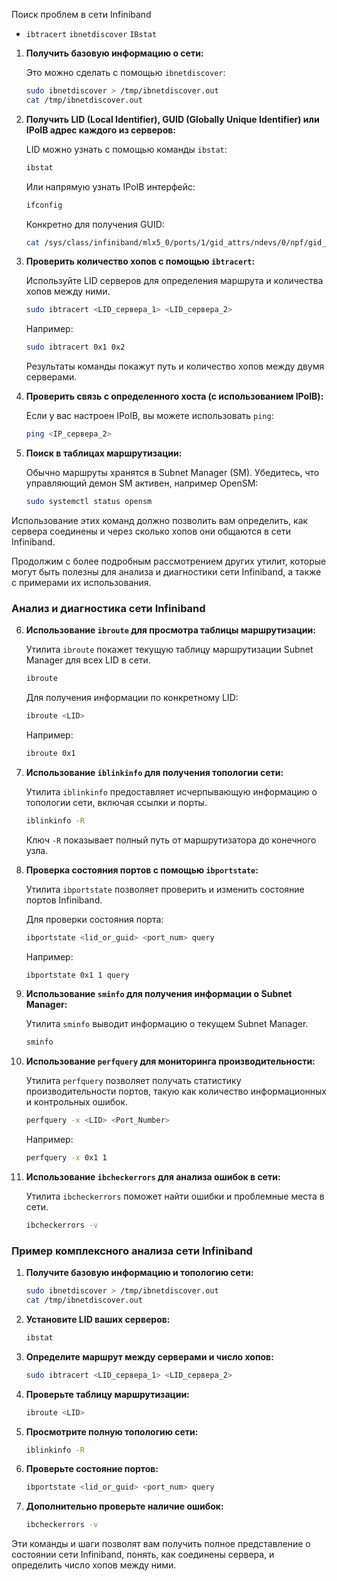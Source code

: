 Поиск проблем в сети Infiniband
* `ibtracert` `ibnetdiscover` `IBstat`



1. **Получить базовую информацию о сети:**
   
   Это можно сделать с помощью `ibnetdiscover`:
   
   ```sh
   sudo ibnetdiscover > /tmp/ibnetdiscover.out
   cat /tmp/ibnetdiscover.out
   ```

2. **Получить LID (Local Identifier), GUID (Globally Unique Identifier) или IPoIB адрес каждого из серверов:**

   LID можно узнать с помощью команды `ibstat`:

   ```sh
   ibstat
   ```

   Или напрямую узнать IPoIB интерфейс:

   ```sh
   ifconfig
   ```

   Конкретно для получения GUID:

   ```sh
   cat /sys/class/infiniband/mlx5_0/ports/1/gid_attrs/ndevs/0/npf/gid_attrs/GID_tbl0
   ```

3. **Проверить количество хопов с помощью `ibtracert`:**

   Используйте LID серверов для определения маршрута и количества хопов между ними.

   ```sh
   sudo ibtracert <LID_сервера_1> <LID_сервера_2>
   ```

   Например:

   ```sh
   sudo ibtracert 0x1 0x2
   ```

   Результаты команды покажут путь и количество хопов между двумя серверами.

4. **Проверить связь с определенного хоста (с использованием IPoIB):**

   Если у вас настроен IPoIB, вы можете использовать `ping`:

   ```sh
   ping <IP_сервера_2>
   ```

5. **Поиск в таблицах маршрутизации:**

   Обычно маршруты хранятся в Subnet Manager (SM). Убедитесь, что управляющий демон SM активен, например OpenSM:

   ```sh
   sudo systemctl status opensm
   ```

Использование этих команд должно позволить вам определить, как сервера соединены и через сколько хопов они общаются в сети Infiniband.

Продолжим с более подробным рассмотрением других утилит, которые могут быть полезны для анализа и диагностики сети Infiniband, а также с примерами их использования.

### Анализ и диагностика сети Infiniband

6. **Использование `ibroute` для просмотра таблицы маршрутизации:**

   Утилита `ibroute` покажет текущую таблицу маршрутизации Subnet Manager для всех LID в сети.

   ```sh
   ibroute
   ```

   Для получения информации по конкретному LID:

   ```sh
   ibroute <LID>
   ```

   Например:

   ```sh
   ibroute 0x1
   ```

7. **Использование `iblinkinfo` для получения топологии сети:**

   Утилита `iblinkinfo` предоставляет исчерпывающую информацию о топологии сети, включая ссылки и порты.

   ```sh
   iblinkinfo -R
   ```

   Ключ `-R` показывает полный путь от маршрутизатора до конечного узла.

8. **Проверка состояния портов с помощью `ibportstate`:**

   Утилита `ibportstate` позволяет проверить и изменить состояние портов Infiniband.

   Для проверки состояния порта:

   ```sh
   ibportstate <lid_or_guid> <port_num> query
   ```

   Например:

   ```sh
   ibportstate 0x1 1 query
   ```

9. **Использование `sminfo` для получения информации о Subnet Manager:**

   Утилита `sminfo` выводит информацию о текущем Subnet Manager.

   ```sh
   sminfo
   ```

10. **Использование `perfquery` для мониторинга производительности:**

    Утилита `perfquery` позволяет получать статистику производительности портов, такую как количество информационных и контрольных ошибок.

    ```sh
    perfquery -x <LID> <Port_Number>
    ```

    Например:

    ```sh
    perfquery -x 0x1 1
    ```

11. **Использование `ibcheckerrors` для анализа ошибок в сети:**

    Утилита `ibcheckerrors` поможет найти ошибки и проблемные места в сети.

    ```sh
    ibcheckerrors -v
    ```

### Пример комплексного анализа сети Infiniband

1. **Получите базовую информацию и топологию сети:**

   ```sh
   sudo ibnetdiscover > /tmp/ibnetdiscover.out
   cat /tmp/ibnetdiscover.out
   ```

2. **Установите LID ваших серверов:**

   ```sh
   ibstat
   ```

3. **Определите маршрут между серверами и число хопов:**

   ```sh
   sudo ibtracert <LID_сервера_1> <LID_сервера_2>
   ```

4. **Проверьте таблицу маршрутизации:**

   ```sh
   ibroute <LID>
   ```

5. **Просмотрите полную топологию сети:**

   ```sh
   iblinkinfo -R
   ```

6. **Проверьте состояние портов:**

   ```sh
   ibportstate <lid_or_guid> <port_num> query
   ```

7. **Дополнительно проверьте наличие ошибок:**

   ```sh
   ibcheckerrors -v
   ```

Эти команды и шаги позволят вам получить полное представление о состоянии сети Infiniband, понять, как соединены сервера, и определить число хопов между ними.
